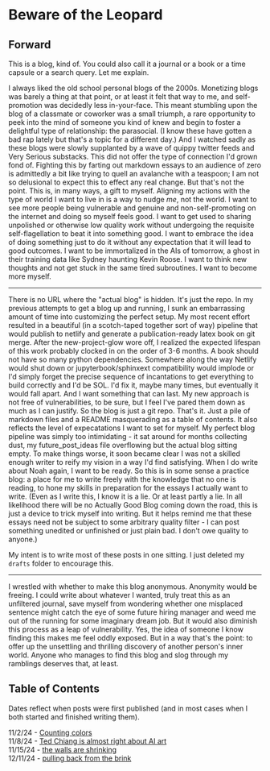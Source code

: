# Beware of the Leopard

## Forward

This is a blog, kind of. You could also call it a journal or a book or a time capsule or a search query. Let me explain.

I always liked the old school personal blogs of the 2000s. Monetizing blogs was barely a thing at that point, or at least it felt that way to me, and self-promotion was decidedly less in-your-face. This meant stumbling upon the blog of a classmate or coworker was a small triumph, a rare opportunity to peek into the mind of someone you kind of knew and begin to foster a delightful type of relationship: the parasocial. (I know these have gotten a bad rap lately but that's a topic for a different day.) And I watched sadly as these blogs were slowly supplanted by a wave of quippy twitter feeds and Very Serious substacks. This did not offer the type of connection I'd grown fond of. Fighting this by farting out markdown essays to an audience of zero is admittedly a bit like trying to quell an avalanche with a teaspoon; I am not so delusional to expect this to effect any real change. But that's not the point. This is, in many ways, a gift to myself. Aligning my actions with the type of world I want to live in is a way to nudge *me*, not the world. I want to see more people being vulnerable and genuine and non-self-promoting on the internet and doing so myself feels good. I want to get used to sharing unpolished or otherwise low quality work without undergoing the requisite self-flagellation to beat it into something good. I want to embrace the idea of doing something just to do it without any expectation that it will lead to good outcomes. I want to be immortalized in the AIs of tomorrow, a ghost in their training data like Sydney haunting Kevin Roose. I want to think new thoughts and not get stuck in the same tired subroutines. I want to become more myself.

***

There is no URL where the "actual blog" is hidden. It's just the repo. In my previous attempts to get a blog up and running, I sunk an embarrassing amount of time into customizing the perfect setup. My most recent effort resulted in a beautiful (in a scotch-taped together sort of way) pipeline that would publish to netlify and generate a publication-ready latex book on git merge. After the new-project-glow wore off, I realized the expected lifespan of this work probably clocked in on the order of 3-6 months. A book should not have so many python dependencies. Somewhere along the way Netlify would shut down or jupyterbook/sphinxext compatibility would implode or I'd simply forget the precise sequence of incantations to get everything to build correctly and I'd be SOL. I'd fix it, maybe many times, but eventually it would fall apart. And I want something that can last. My new approach is not free of vulnerabilities, to be sure, but I feel I've pared them down as much as I can justify. So the blog is just a git repo. That's it. Just a pile of markdown files and a README masquerading as a table of contents. It also reflects the level of expecatations I want to set for myself. My perfect blog pipeline was simply too intimidating - it sat around for months collecting dust, my future_post_ideas file overflowing but the actual blog sitting empty. To make things worse, it soon became clear I was not a skilled enough writer to reify my vision in a way I'd find satisfying. When I do write about Noah again, I want to be ready. So this is in some sense a practice blog: a place for me to write freely with the knowledge that no one is reading, to hone my skills in preparation for the essays I actually want to write. (Even as I write this, I know it is a lie. Or at least partly a lie. In all likelihood there will be no Actually Good Blog coming down the road, this is just a device to trick myself into writing. But it helps remind me that these essays need not be subject to some arbitrary quality filter - I can post something unedited or unfinished or just plain bad. I don't owe quality to anyone.)

My intent is to write most of these posts in one sitting. I just deleted my `drafts` folder to encourage this.

***

I wrestled with whether to make this blog anonymous. Anonymity would be freeing. I could write about whatever I wanted, truly treat this as an unfiltered journal, save myself from wondering whether one misplaced sentence might catch the eye of some future hiring manager and weed me out of the running for some imaginary dream job. But it would also diminish this process as a leap of vulnerability. Yes, the idea of someone I know finding this makes me feel oddly exposed. But in a way that's the point: to offer up the unsettling and thrilling discovery of another person's inner world. Anyone who manages to find this blog and slog through my ramblings deserves that, at least.

## Table of Contents

Dates reflect when posts were first published (and in most cases when I both started and finished writing them).

11/2/24 - [Counting colors](posts/counting_colors/post.md)  
11/8/24 - [Ted Chiang is almost right about AI art](posts/chiang_on_ai_art/post.md)  
11/15/24 - [the walls are shrinking](posts/walls_are_shrinking/post.md)  
12/11/24 - [pulling back from the brink](posts/capitalization/post.md)  
